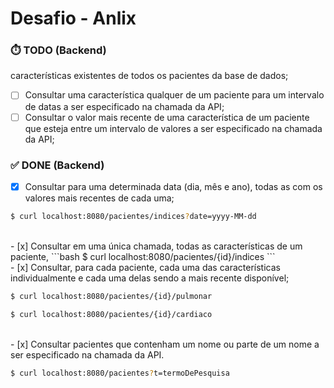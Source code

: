 # Desafio - Anlix

### ⏱️ TODO (Backend)


  características existentes de todos os pacientes da base de dados;
- [ ] Consultar uma característica qualquer de um paciente para um intervalo de
  datas a ser especificado na chamada da API;
- [ ] Consultar o valor mais recente de uma característica de um paciente que
  esteja entre um intervalo de valores a ser especificado na chamada da API;

### ✅ DONE (Backend)
- [x] Consultar para uma determinada data (dia, mês e ano), todas as com os valores mais recentes de cada uma;
```bash
$ curl localhost:8080/pacientes/indices?date=yyyy-MM-dd
```
<br>
- [x] Consultar em uma única chamada, todas as características de um paciente,
```bash
$ curl localhost:8080/pacientes/{id}/indices
```
<br>
- [x] Consultar, para cada paciente, cada uma das características
  individualmente e cada uma delas sendo a mais recente disponível;

```bash
$ curl localhost:8080/pacientes/{id}/pulmonar
```
```bash
$ curl localhost:8080/pacientes/{id}/cardiaco
```
<br>
- [x] Consultar pacientes que contenham um nome ou parte de um nome a ser
  especificado na chamada da API.

```bash
$ curl localhost:8080/pacientes?t=termoDePesquisa
```

